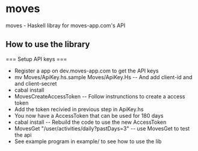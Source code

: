 moves
========

moves - Haskell libray for moves-app.com's API

How to use the library
--------
=== Setup API keys ===
* Register a app on dev.moves-app.com to get the API keys
* mv Moves/ApiKey.hs.sample Moves/ApiKey.Hs -- And add client-id and and client-secret
* cabal install
* MovesCreateAccessToken -- Follow instrunctions to create a access token
* Add the token recivied in previous step in ApiKey.hs
* You now have a AccessToken that can be used for 180 days
* cabal install -- Rebuild the code to use the new AccessToken
* MovesGet "/user/activities/daily?pastDays=3" -- use MovesGet to test the api
* See example program in example/ to see how to use the lib
